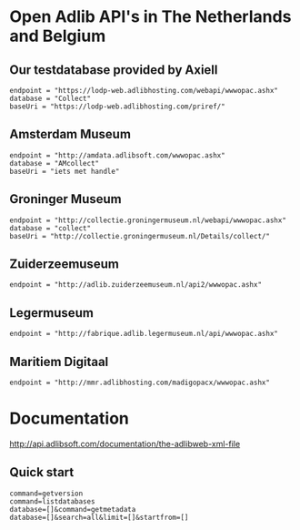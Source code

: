 # Open Adlib API's in The Netherlands and Belgium

## Our testdatabase provided by Axiell
    endpoint = "https://lodp-web.adlibhosting.com/webapi/wwwopac.ashx"
    database = "Collect"
    baseUri = "https://lodp-web.adlibhosting.com/priref/"

## Amsterdam Museum
    endpoint = "http://amdata.adlibsoft.com/wwwopac.ashx"
    database = "AMcollect"
    baseUri = "iets met handle"

## Groninger Museum
    endpoint = "http://collectie.groningermuseum.nl/webapi/wwwopac.ashx"
    database = "collect"
    baseUri = "http://collectie.groningermuseum.nl/Details/collect/"

## Zuiderzeemuseum
    endpoint = "http://adlib.zuiderzeemuseum.nl/api2/wwwopac.ashx"

## Legermuseum
    endpoint = "http://fabrique.adlib.legermuseum.nl/api/wwwopac.ashx"
     
## Maritiem Digitaal
    endpoint = "http://mmr.adlibhosting.com/madigopacx/wwwopac.ashx"


# Documentation
http://api.adlibsoft.com/documentation/the-adlibweb-xml-file

## Quick start
    command=getversion
    command=listdatabases
    database=[]&command=getmetadata
    database=[]&search=all&limit=[]&startfrom=[]
    
